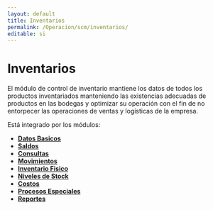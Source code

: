 ```yaml
---
layout: default
title: Inventarios
permalink: /Operacion/scm/inventarios/
editable: si
---
```


# Inventarios  

El módulo de control de inventario mantiene los datos de todos los productos inventariados manteniendo las existencias adecuadas de productos en las bodegas y optimizar su operación con el fin de no entorpecer las operaciones de ventas y logísticas de la empresa.  

Está integrado por los módulos:

* [**Datos Basicos**](http://docs.oasiscom.com/Operacion/scm/inventarios/ibasica/)
* [**Saldos**](http://docs.oasiscom.com/Operacion/scm/inventarios/isaldo/)
* [**Consultas**](http://docs.oasiscom.com/Operacion/scm/inventarios/iconsulta/)
* [**Movimientos**](http://docs.oasiscom.com/Operacion/scm/inventarios/imovimient/)
* [**Inventario Fisico**](http://docs.oasiscom.com/Operacion/scm/inventarios/ifisico/)
* [**Niveles de Stock**](http://docs.oasiscom.com/Operacion/scm/inventarios/inivel/)
* [**Costos**](http://docs.oasiscom.com/Operacion/scm/inventarios/icosto/)
* [**Procesos Especiales**](http://docs.oasiscom.com/Operacion/scm/inventarios/iproceso/)
* [**Reportes**](http://docs.oasiscom.com/Operacion/scm/inventarios/ireporte/)